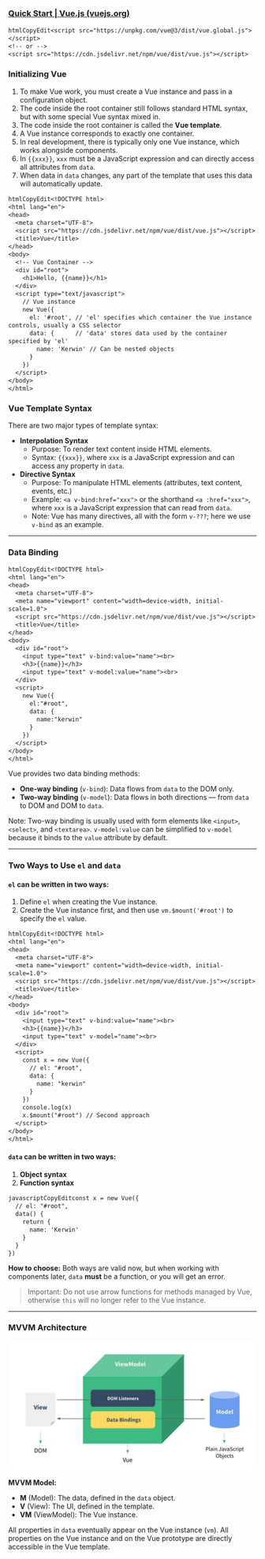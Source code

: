 ### [Quick Start | Vue.js (vuejs.org)](https://cn.vuejs.org/guide/quick-start.html#using-vue-from-cdn)

```
htmlCopyEdit<script src="https://unpkg.com/vue@3/dist/vue.global.js"></script>
<!-- or -->
<script src="https://cdn.jsdelivr.net/npm/vue/dist/vue.js"></script>
```

### Initializing Vue

1. To make Vue work, you must create a Vue instance and pass in a configuration object.
2. The code inside the root container still follows standard HTML syntax, but with some special Vue syntax mixed in.
3. The code inside the root container is called the **Vue template**.
4. A Vue instance corresponds to exactly one container.
5. In real development, there is typically only one Vue instance, which works alongside components.
6. In `{{xxx}}`, `xxx` must be a JavaScript expression and can directly access all attributes from `data`.
7. When data in `data` changes, any part of the template that uses this data will automatically update.

```
htmlCopyEdit<!DOCTYPE html>
<html lang="en">
<head>
  <meta charset="UTF-8">
  <script src="https://cdn.jsdelivr.net/npm/vue/dist/vue.js"></script>
  <title>Vue</title>
</head>
<body>
  <!-- Vue Container -->
  <div id="root">
    <h1>Hello, {{name}}</h1>
  </div>
  <script type="text/javascript">
    // Vue instance
    new Vue({
      el: '#root', // 'el' specifies which container the Vue instance controls, usually a CSS selector
      data: {      // 'data' stores data used by the container specified by 'el'
        name: 'Kerwin' // Can be nested objects
      }
    }) 
  </script>
</body>
</html>
```

### Vue Template Syntax

There are two major types of template syntax:

- **Interpolation Syntax**
  - Purpose: To render text content inside HTML elements.
  - Syntax: `{{xxx}}`, where `xxx` is a JavaScript expression and can access any property in `data`.
- **Directive Syntax**
  - Purpose: To manipulate HTML elements (attributes, text content, events, etc.)
  - Example: `<a v-bind:href="xxx">` or the shorthand `<a :href="xxx">`, where `xxx` is a JavaScript expression that can read from `data`.
  - Note: Vue has many directives, all with the form `v-???`; here we use `v-bind` as an example.

------

### Data Binding

```
htmlCopyEdit<!DOCTYPE html>
<html lang="en">
<head>
  <meta charset="UTF-8">
  <meta name="viewport" content="width=device-width, initial-scale=1.0">
  <script src="https://cdn.jsdelivr.net/npm/vue/dist/vue.js"></script>
  <title>Vue</title>
</head>
<body>
  <div id="root">
    <input type="text" v-bind:value="name"><br>
    <h3>{{name}}</h3>
    <input type="text" v-model:value="name"><br>
  </div>
  <script>
    new Vue({
      el:"#root",
      data: {
        name:"kerwin"
      }
    })
  </script>
</body>
</html>
```

Vue provides two data binding methods:

- **One-way binding** (`v-bind`): Data flows from `data` to the DOM only.
- **Two-way binding** (`v-model`): Data flows in both directions — from `data` to DOM and DOM to `data`.

Note:
 Two-way binding is usually used with form elements like `<input>`, `<select>`, and `<textarea>`.
 `v-model:value` can be simplified to `v-model` because it binds to the `value` attribute by default.

------

### Two Ways to Use `el` and `data`

#### `el` can be written in two ways:

1. Define `el` when creating the Vue instance.
2. Create the Vue instance first, and then use `vm.$mount('#root')` to specify the `el` value.

```
htmlCopyEdit<!DOCTYPE html>
<html lang="en">
<head>
  <meta charset="UTF-8">
  <meta name="viewport" content="width=device-width, initial-scale=1.0">
  <script src="https://cdn.jsdelivr.net/npm/vue/dist/vue.js"></script>
  <title>Vue</title>
</head>
<body>
  <div id="root">
    <input type="text" v-bind:value="name"><br>
    <h3>{{name}}</h3>
    <input type="text" v-model="name"><br>
  </div>
  <script>
    const x = new Vue({
      // el: "#root",
      data: {
        name: "kerwin"
      }
    })
    console.log(x)
    x.$mount("#root") // Second approach
  </script>
</body>
</html>
```

#### `data` can be written in two ways:

1. **Object syntax**
2. **Function syntax**

```
javascriptCopyEditconst x = new Vue({
  // el: "#root",
  data() {
    return {
      name: 'Kerwin'
    }
  }
})
```

**How to choose:** Both ways are valid now, but when working with components later, `data` **must** be a function, or you will get an error.

> Important: Do not use arrow functions for methods managed by Vue, otherwise `this` will no longer refer to the Vue instance.

------

### MVVM Architecture

![img](1.assets/ac43527b06defd324a702aea4f7940a0.png)

**MVVM Model:**

- **M** (Model): The data, defined in the `data` object.
- **V** (View): The UI, defined in the template.
- **VM** (ViewModel): The Vue instance.

All properties in `data` eventually appear on the Vue instance (`vm`).
 All properties on the Vue instance and on the Vue prototype are directly accessible in the Vue template.